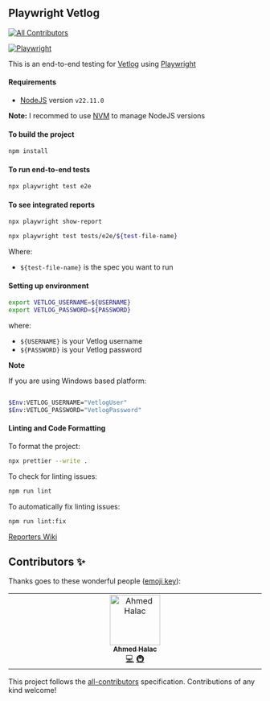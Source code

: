 ## Playwright Vetlog

<!-- ALL-CONTRIBUTORS-BADGE:START - Do not remove or modify this section -->

[![All Contributors](https://img.shields.io/badge/all_contributors-1-orange.svg?style=flat-square)](#contributors-)

<!-- ALL-CONTRIBUTORS-BADGE:END -->

[![Playwright](https://img.shields.io/badge/playwright-tests-brightgreen.svg)](https://github.com/josdem/playwright-vetlog/actions)

This is an end-to-end testing for [Vetlog](https://vetlog.org/) using [Playwright](https://playwright.dev/)

#### Requirements

- [NodeJS](https://nodejs.org/en/) version `v22.11.0`

**Note:** I recommed to use [NVM](https://github.com/nvm-sh/nvm) to manage NodeJS versions

#### To build the project

```bash
npm install
```

#### To run end-to-end tests

```bash
npx playwright test e2e
```

#### To see integrated reports

```bash
npx playwright show-report
```

```bash
npx playwright test tests/e2e/${test-file-name}
```

Where:

- `${test-file-name}` is the spec you want to run

#### Setting up environment

```bash
export VETLOG_USERNAME=${USERNAME}
export VETLOG_PASSWORD=${PASSWORD}
```

where:

- `${USERNAME}` is your Vetlog username
- `${PASSWORD}` is your Vetlog password

**Note**

If you are using Windows based platform:

```bash

$Env:VETLOG_USERNAME="VetlogUser"
$Env:VETLOG_PASSWORD="VetlogPassword"
```

#### Linting and Code Formatting

To format the project:

```bash
npx prettier --write .
```

To check for linting issues:

```bash
npm run lint
```

To automatically fix linting issues:

```bash
npm run lint:fix
```

[Reporters Wiki](https://github.com/josdem/playwright-vetlog/wiki#reporters)

## Contributors ✨

Thanks goes to these wonderful people ([emoji key](https://allcontributors.org/docs/en/emoji-key)):

<!-- ALL-CONTRIBUTORS-LIST:START - Do not remove or modify this section -->
<!-- prettier-ignore-start -->
<!-- markdownlint-disable -->
<table>
  <tbody>
    <tr>
      <td align="center" valign="top" width="14.28%"><a href="https://github.com/ahmedhalac"><img src="https://avatars.githubusercontent.com/u/38500014?v=4?s=100" width="100px;" alt="Ahmed Halac"/><br /><sub><b>Ahmed Halac</b></sub></a><br /><a href="https://github.com/josdem/playwright-vetlog/commits?author=ahmedhalac" title="Code">💻</a> <a href="#infra-ahmedhalac" title="Infrastructure (Hosting, Build-Tools, etc)">🚇</a></td>
    </tr>
  </tbody>
</table>

<!-- markdownlint-restore -->
<!-- prettier-ignore-end -->

<!-- ALL-CONTRIBUTORS-LIST:END -->

This project follows the [all-contributors](https://github.com/all-contributors/all-contributors) specification. Contributions of any kind welcome!

